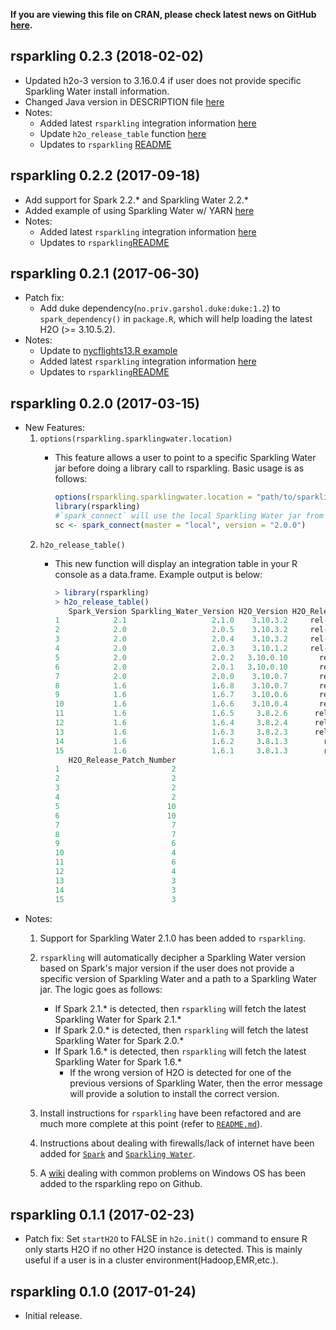 **If you are viewing this file on CRAN, please check latest news on GitHub [here](https://github.com/h2oai/rsparkling/blob/master/NEWS.md).**

rsparkling 0.2.3 (2018-02-02)
-----------------
* Updated h2o-3 version to 3.16.0.4 if user does not provide specific Sparkling Water install information.
* Changed Java version in DESCRIPTION file [here](https://github.com/h2oai/rsparkling/commit/7890fa5bba87882b15f9b823195e50f7006667ad)
* Notes:
	* Added latest `rsparkling` integration information [here](https://github.com/h2oai/rsparkling#install-h2o)
	* Update `h2o_release_table` function [here](https://github.com/h2oai/rsparkling/blob/master/R/install_h2o.R)
	* Updates to `rsparkling` [README](https://github.com/h2oai/rsparkling/blob/master/README.md)

rsparkling 0.2.2 (2017-09-18)
-----------------
* Add support for Spark 2.2.* and Sparkling Water 2.2.*
* Added example of using Sparkling Water w/ YARN [here](https://github.com/h2oai/rsparkling/blob/master/inst/examples/using-sparkling-water-in-YARN.Rmd)
* Notes:
	* Added latest `rsparkling` integration information [here](https://github.com/h2oai/rsparkling#install-h2o)
	* Updates to `rsparkling`[README](https://github.com/h2oai/rsparkling/blob/master/README.md)

rsparkling 0.2.1 (2017-06-30)
-----------------
* Patch fix: 
	* Add duke dependency(`no.priv.garshol.duke:duke:1.2`) to `spark_dependency()` in `package.R`, which will 	  help loading the latest H2O (>= 3.10.5.2).
* Notes:
	* Update to [nycflights13.R example](https://github.com/h2oai/rsparkling/blob/master/inst/examples/nycflights13.R)
	* Added latest `rsparkling` integration information [here](https://github.com/h2oai/rsparkling#install-h2o)
	* Updates to `rsparkling`[README](https://github.com/h2oai/rsparkling/blob/master/README.md)
	
rsparkling 0.2.0 (2017-03-15)
-----------------
* New Features: 
	1. `options(rsparkling.sparklingwater.location)`
		* This feature allows a user to point to a specific Sparkling Water jar before doing a library call 		  to rsparkling. Basic usage is as follows: 
			
			``` r
			options(rsparkling.sparklingwater.location = "path/to/sparkling_water.jar")
			library(rsparkling) 
			#`spark_connect` will use the local Sparkling Water jar from the above `options()` call. 
			sc <- spark_connect(master = "local", version = "2.0.0") 
			```	
	2. `h2o_release_table()`
		* This new function will display an integration table in your R console as a data.frame. Example 		  output is below: 
		
			``` r
			> library(rsparkling)
			> h2o_release_table()
			   Spark_Version Sparkling_Water_Version H2O_Version H2O_Release_Name
			1            2.1                   2.1.0    3.10.3.2     rel-tverberg
			2            2.0                   2.0.5    3.10.3.2     rel-tverberg
			3            2.0                   2.0.4    3.10.3.2     rel-tverberg
			4            2.0                   2.0.3    3.10.1.2     rel-turnbull
			5            2.0                   2.0.2   3.10.0.10       rel-turing
			6            2.0                   2.0.1   3.10.0.10       rel-turing
			7            2.0                   2.0.0    3.10.0.7       rel-turing
			8            1.6                   1.6.8    3.10.0.7       rel-turing
			9            1.6                   1.6.7    3.10.0.6       rel-turing
			10           1.6                   1.6.6    3.10.0.4       rel-turing
			11           1.6                   1.6.5     3.8.2.6      rel-turchin
			12           1.6                   1.6.4     3.8.2.4      rel-turchin
			13           1.6                   1.6.3     3.8.2.3      rel-turchin
			14           1.6                   1.6.2     3.8.1.3        rel-turan
			15           1.6                   1.6.1     3.8.1.3        rel-turan
			   H2O_Release_Patch_Number
			1                         2
			2                         2
			3                         2
			4                         2
			5                        10
			6                        10
			7                         7
			8                         7
			9                         6
			10                        4
			11                        6
			12                        4
			13                        3
			14                        3
			15                        3
			```
* Notes:
	1. Support for Sparkling Water 2.1.0 has been added to `rsparkling`.
	2. `rsparkling` will automatically decipher a Sparkling Water version based on Spark's major version 		if the user does not provide a specific version of Sparkling Water and a path to a Sparkling Water 		jar. The logic goes as follows: 
	   
	   * If Spark 2.1.* is detected, then `rsparkling` will fetch the latest Sparkling Water for Spark 2.1.*
	   * If Spark 2.0.* is detected, then `rsparkling` will fetch the latest Sparkling Water for Spark 2.0.*
	   * If Spark 1.6.* is detected, then `rsparkling` will fetch the latest Sparkling Water for Spark 1.6.*
			* If the wrong version of H2O is detected for one of the previous versions of Sparkling Water, 			  then the error message will provide a solution to install the correct version. 
	3. Install instructions for `rsparkling` have been refactored and are much more complete at this point 	   (refer to [`README.md`](https://github.com/h2oai/rsparkling/blob/master/README.md)).
	4. Instructions about dealing with firewalls/lack of internet have been added for [`Spark`](https://github.com/h2oai/rsparkling/blob/master/README.md#note-the-previous-command-requires-access-to-the-internet) and [`Sparkling Water`](https://github.com/h2oai/rsparkling/blob/master/README.md#note-the-previous-command-requires-access-to-the-internet-1).  
	5. A [wiki](https://github.com/h2oai/rsparkling/wiki/RSparkling-on-Windows) dealing with common problems on Windows OS has been added to the rsparkling repo on Github.


rsparkling 0.1.1 (2017-02-23)
-----------------
* Patch fix: Set `startH2O` to FALSE in `h2o.init()` command to ensure R only starts H2O if no other H2O instance is detected. This is mainly useful if a user is in a cluster environment(Hadoop,EMR,etc.).

rsparkling 0.1.0 (2017-01-24)
-----------------
* Initial release. 
